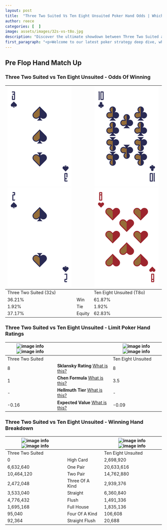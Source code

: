 ```yaml
---
layout: post
title:  "Three Two Suited Vs Ten Eight Unsuited Poker Hand Odds | Which Is The Better Hand In Poker? A Complete Guide"
author: reece
categories: [  ]
image: assets/images/32s-vs-t8o.jpg
description: "Discover the ultimate showdown between Three Two Suited and Ten Eight Unsuited in poker! Uncover the odds, strategies, and scenarios where one hand triumphs over the other. Get ready to up your poker game with this thrilling analysis."
first_paragraph: "<p>Welcome to our latest poker strategy deep dive, where we're pitting two distinct hands against each other in a high-stakes showdown: Three Two Suited vs Ten Eight Unsuited.</p><p>In the dynamic world of poker, every decision counts, and knowing which hand holds the upper hand is key to your success at the table.</p><p>In this article, we'll dissect these two hands, explore the scenarios where one dominates the other, and equip you with the knowledge to make strategic choices that can tip the odds in your favor.</p><p>Get ready to unravel the intriguing dynamics of these poker hands and elevate your game to new heights.</p>"
---
```




[comment]: # (sp0)

## Pre Flop Hand Match Up

<div class="table hand-ratings" markdown="1"> 



### Three Two Suited vs Ten Eight Unsuited - Odds Of Winning


    
| ![image info](assets/images/hand1/3.png) ![image info](assets/images/hand1/2.png) |  | ![image info](assets/images/hand2/t.png) ![image info](assets/images/hand2/8o.png) |
| -------- | -------- | -------- |
| Three Two Suited (32s) |  | Ten Eight Unsuited (T8o) |
| 36.21% | Win | 61.87% |
| 1.92% | Tie | 1.92% |
| 37.17% | Equity | 62.83% |




[comment]: # (sp1)



### Three Two Suited vs Ten Eight Unsuited - Limit Poker Hand Ratings


    
| ![image info](https://www.riverpairs.com/assets/images/hand1/3.png) ![image info](https://www.riverpairs.com/assets/images/hand1/2.png) |  | ![image info](https://www.riverpairs.com/assets/images/hand2/t.png) ![image info](https://www.riverpairs.com/assets/images/hand2/8o.png) |
| -------- | -------- | -------- |
| Three Two Suited |  | Ten Eight Unsuited |
| 8 | **Sklansky Rating** [What is this?](/sklansky-rating-explained) | 8 |
| 1 | **Chen Formula** [What is this?](/chen-formula-explained) | 3.5 |
| - | **Hellmuth Tier** [What is this?](/Hellmuth-tier-explained) | - |
| -0.16 | **Expected Value** [What is this?](/expected-value-explained) | -0.09 |




[comment]: # (sp2)



### Three Two Suited vs Ten Eight Unsuited - Winning Hand Breakdown


    
| ![image info](https://www.riverpairs.com/assets/images/hand1/3.png) ![image info](https://www.riverpairs.com/assets/images/hand1/2.png) |  | ![image info](https://www.riverpairs.com/assets/images/hand2/t.png) ![image info](https://www.riverpairs.com/assets/images/hand2/8o.png) |
| -------- | -------- | -------- |
| Three Two Suited |  | Ten Eight Unsuited |
| 0 | High Card | 2,698,920 |
| 6,632,640 | One Pair | 20,633,616 |
| 10,464,120 | Two Pair | 14,762,880 |
| 2,472,048 | Three Of A Kind | 2,939,376 |
| 3,533,040 | Straight | 6,360,840 |
| 4,776,432 | Flush | 1,491,336 |
| 1,695,168 | Full House | 1,835,136 |
| 95,040 | Four Of A Kind | 106,608 |
| 92,364 | Straight Flush | 20,688 |




[comment]: # (sp3)



</div>

[comment]: # (sp4)



[comment]: # (sp5)

